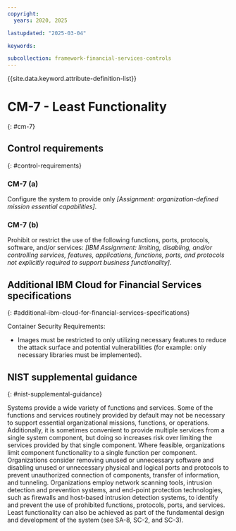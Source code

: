 ```yaml
---
copyright:
  years: 2020, 2025

lastupdated: "2025-03-04"

keywords:

subcollection: framework-financial-services-controls
---
```


{{site.data.keyword.attribute-definition-list}}

# CM-7 - Least Functionality
{: #cm-7}

## Control requirements
{: #control-requirements}



### CM-7 (a)


Configure the system to provide only _[Assignment: organization-defined mission essential capabilities]_.


### CM-7 (b)


Prohibit or restrict the use of the following functions, ports, protocols, software, and/or services: _[IBM Assignment: limiting, disabling, and/or controlling services, features, applications, functions, ports, and protocols not explicitly required to support business functionality]_.






## Additional IBM Cloud for Financial Services specifications
{: #additional-ibm-cloud-for-financial-services-specifications}

Container Security Requirements:
* Images must be restricted to only utilizing necessary features to reduce the attack surface and potential vulnerabilities (for example: only necessary libraries must be implemented).







## NIST supplemental guidance
{: #nist-supplemental-guidance}

Systems provide a wide variety of functions and services. Some of the functions and services routinely provided by default may not be necessary to support essential organizational missions, functions, or operations. Additionally, it is sometimes convenient to provide multiple services from a single system component, but doing so increases risk over limiting the services provided by that single component. Where feasible, organizations limit component functionality to a single function per component. Organizations consider removing unused or unnecessary software and disabling unused or unnecessary physical and logical ports and protocols to prevent unauthorized connection of components, transfer of information, and tunneling. Organizations employ network scanning tools, intrusion detection and prevention systems, and end-point protection technologies, such as firewalls and host-based intrusion detection systems, to identify and prevent the use of prohibited functions, protocols, ports, and services. Least functionality can also be achieved as part of the fundamental design and development of the system (see SA-8, SC-2, and SC-3).
